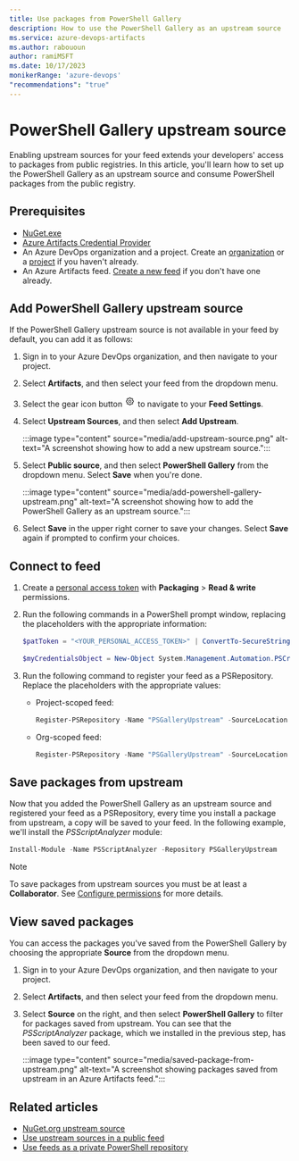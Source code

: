 ```yaml
---
title: Use packages from PowerShell Gallery
description: How to use the PowerShell Gallery as an upstream source
ms.service: azure-devops-artifacts
ms.author: rabououn
author: ramiMSFT
ms.date: 10/17/2023
monikerRange: 'azure-devops'
"recommendations": "true"
---
```


# PowerShell Gallery upstream source

Enabling upstream sources for your feed extends your developers' access to packages from public registries. In this article, you'll learn how to set up the PowerShell Gallery as an upstream source and consume PowerShell packages from the public registry.

## Prerequisites

- [NuGet.exe](https://www.nuget.org/downloads)
- [Azure Artifacts Credential Provider](https://github.com/microsoft/artifacts-credprovider)
- An Azure DevOps organization and a project. Create an [organization](../../organizations/accounts/create-organization.md) or a [project](../../organizations/projects/create-project.md#create-a-project) if you haven't already.
- An Azure Artifacts feed. [Create a new feed](../get-started-nuget.md#create-a-feed) if you don't have one already.

## Add PowerShell Gallery upstream source

If the PowerShell Gallery upstream source is not available in your feed by default, you can add it as follows:

1. Sign in to your Azure DevOps organization, and then navigate to your project.

1. Select **Artifacts**, and then select your feed from the dropdown menu.

1. Select the gear icon button ![gear icon](../../media/icons/gear-icon.png) to navigate to your **Feed Settings**.

1. Select **Upstream Sources**, and then select **Add Upstream**.

    :::image type="content" source="media/add-upstream-source.png" alt-text="A screenshot showing how to add a new upstream source.":::

1. Select **Public source**, and then select **PowerShell Gallery** from the dropdown menu. Select **Save** when you're done.

    :::image type="content" source="media/add-powershell-gallery-upstream.png" alt-text="A screenshot showing how to add the PowerShell Gallery as an upstream source.":::

1. Select **Save** in the upper right corner to save your changes. Select **Save** again if prompted to confirm your choices.

## Connect to feed

1. Create a [personal access token](../../organizations/accounts/use-personal-access-tokens-to-authenticate.md#create-a-pat) with **Packaging** > **Read & write** permissions.

1. Run the following commands in a PowerShell prompt window, replacing the placeholders with the appropriate information:

    ```powershell
    $patToken = "<YOUR_PERSONAL_ACCESS_TOKEN>" | ConvertTo-SecureString -AsPlainText -Force
    ```

    ```powershell
    $myCredentialsObject = New-Object System.Management.Automation.PSCredential("<USER_NAME>", $patToken)
    ```

1. Run the following command to register your feed as a PSRepository. Replace the placeholders with the appropriate values:

    - Project-scoped feed:

        ```powershell
        Register-PSRepository -Name "PSGalleryUpstream" -SourceLocation "https://pkgs.dev.azure.com/<ORGANIZATION_NAME>/<PROJECT_NAME>/_packaging/<FEED_NAME>/nuget/v2" -PublishLocation "https://pkgs.dev.azure.com/<ORGANIZATION_NAME>/<PROJECT_NAME>/_packaging/<FEED_NAME>/nuget/v2" -InstallationPolicy Trusted -Credential $myCredentialsObject
        ```

    - Org-scoped feed:

        ```powershell
        Register-PSRepository -Name "PSGalleryUpstream" -SourceLocation "https://pkgs.dev.azure.com/<ORGANIZATION_NAME>/_packaging/<FEED_NAME>/nuget/v2" -PublishLocation "https://pkgs.dev.azure.com/<ORGANIZATION_NAME>/_packaging/<FEED_NAME>/nuget/v2" -InstallationPolicy Trusted -Credential $myCredentialsObject
        ```

## Save packages from upstream

Now that you added the PowerShell Gallery as an upstream source and registered your feed as a PSRepository, every time you install a package from upstream, a copy will be saved to your feed. In the following example, we'll install the *PSScriptAnalyzer* module:

```PowerShell
Install-Module -Name PSScriptAnalyzer -Repository PSGalleryUpstream
```

> [!NOTE]
> To save packages from upstream sources you must be at least a **Collaborator**. See [Configure permissions](../feeds/feed-permissions.md#permissions-table) for more details.

## View saved packages

You can access the packages you've saved from the PowerShell Gallery by choosing the appropriate **Source** from the dropdown menu.

1. Sign in to your Azure DevOps organization, and then navigate to your project.

1. Select **Artifacts**, and then select your feed from the dropdown menu.

1. Select **Source** on the right, and then select **PowerShell Gallery** to filter for packages saved from upstream. You can see that the *PSScriptAnalyzer* package, which we installed in the previous step, has been saved to our feed.

    :::image type="content" source="media/saved-package-from-upstream.png" alt-text="A screenshot showing packages saved from upstream in an Azure Artifacts feed.":::

## Related articles

- [NuGet.org upstream source](../nuget/upstream-sources.md)
- [Use upstream sources in a public feed](../how-to/public-feeds-upstream-sources.md)
- [Use feeds as a private PowerShell repository](/private-powershell-library.md)